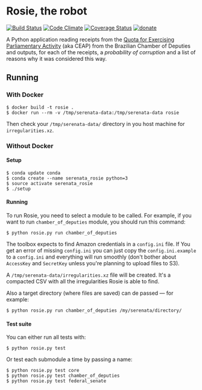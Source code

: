 # Rosie, the robot

[![Build Status](https://travis-ci.org/datasciencebr/rosie.svg?branch=master)](https://travis-ci.org/datasciencebr/rosie)
[![Code Climate](https://codeclimate.com/github/datasciencebr/rosie/badges/gpa.svg)](https://codeclimate.com/github/datasciencebr/rosie)
[![Coverage Status](https://coveralls.io/repos/github/datasciencebr/rosie/badge.svg?branch=master)](https://coveralls.io/github/datasciencebr/rosie?branch=master)
[![donate](https://img.shields.io/badge/donate-apoia.se-EB4A3B.svg)](https://apoia.se/serenata)

A Python application reading receipts from the [Quota for Exercising Parliamentary Activity](https://github.com/datasciencebr/serenata-de-amor/blob/master/CONTRIBUTING.md#more-about-the-quota-for-exercising-parliamentary-activity-ceap) (aka CEAP) from the Brazilian Chamber of Deputies and outputs, for each of the receipts, a _probability of corruption_ and a list of reasons why it was considered this way.

## Running

### With Docker

```console
$ docker build -t rosie .
$ docker run --rm -v /tmp/serenata-data:/tmp/serenata-data rosie

```

Then check your `/tmp/serenata-data/` directory in you host machine for `irregularities.xz`.

### Without Docker

#### Setup

```console
$ conda update conda
$ conda create --name serenata_rosie python=3
$ source activate serenata_rosie
$ ./setup
```

#### Running

To run Rosie, you need to select a module to be called.
For example, if you want to run `chamber_of_deputies` module, you should run this command:

```console
$ python rosie.py run chamber_of_deputies
```

The toolbox expects to find Amazon credentials in a `config.ini` file. If You get an error of missing `config.ini` you can just copy the `config.ini.example` to a `config.ini` and everything will run smoothly (don't bother about `AccessKey` and `SecretKey` unless you're planning to upload files to S3).

A `/tmp/serenata-data/irregularities.xz` file will be created. It's a compacted CSV with all the irregularities Rosie is able to find.

Also a target directory (where files are saved) can de passed — for example:

```console
$ python rosie.py run chamber_of_deputies /my/serenata/directory/
```

#### Test suite

You can either run all tests with:
```console
$ python rosie.py test
```

Or test each submodule a time by passing a name:
```console
$ python rosie.py test core
$ python rosie.py test chamber_of_deputies
$ python rosie.py test federal_senate
```
